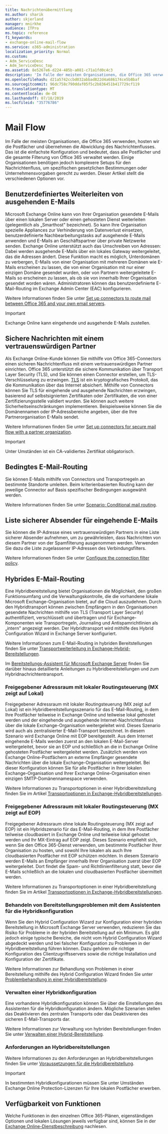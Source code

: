 ```yaml
---
title: Nachrichtenübermittlung
ms.author: sharik
author: skjerland
manager: mnirkhe
audience: ITPro
ms.topic: reference
f1_keywords:
- exchange-online-mail-flow
ms.service: o365-administration
localization_priority: Normal
ms.custom:
- Adm_ServiceDesc
- Adm_ServiceDesc_top
ms.assetid: 8e5267e6-d224-485b-a081-c71a1fd0c4c3
description: 'Im Falle der meisten Organisationen, die Office 365 verwenden, hosten wir die Postfächer und übernehmen die Abwicklung des Nachrichtenflusses. Das ist die einfachste Konfiguration und bedeutet, dass alle Postfächer und die gesamte Filterung von Office 365 verwaltet werden. Einige Organisationen benötigen jedoch komplexere Setups für den Nachrichtenfluss, um spezifischen gesetzlichen Bestimmungen oder Unternehmensvorgaben gerecht zu werden. Dieser Artikel stellt die verschiedenen Optionen vor. '
ms.openlocfilehash: d21a5742ccbd032abbad822d4a686174ce5b8baf
ms.sourcegitcommit: 96dc758c790ddaf05f5c2b836451b417729cf119
ms.translationtype: MT
ms.contentlocale: de-DE
ms.lasthandoff: 07/18/2019
ms.locfileid: "35776786"
---
```

# <a name="mail-flow"></a>Mail Flow

Im Falle der meisten Organisationen, die Office 365 verwenden, hosten wir die Postfächer und übernehmen die Abwicklung des Nachrichtenflusses. Das ist die einfachste Konfiguration und bedeutet, dass alle Postfächer und die gesamte Filterung von Office 365 verwaltet werden. Einige Organisationen benötigen jedoch komplexere Setups für den Nachrichtenfluss, um spezifischen gesetzlichen Bestimmungen oder Unternehmensvorgaben gerecht zu werden. Dieser Artikel stellt die verschiedenen Optionen vor.  
  
## <a name="custom-routing-of-outbound-email"></a>Benutzerdefiniertes Weiterleiten von ausgehenden E-Mails

Microsoft Exchange Online kann von Ihrer Organisation gesendete E-Mails über einen lokalen Server oder einen gehosteten Dienst weiterleiten (gelegentlich als „Smarthost" bezeichnet). So kann Ihre Organisation spezielle Appliances zur Verhinderung von Datenverlust einsetzen, benutzerdefinierte Nachbearbeitungstasks auf ausgehende E-Mails anwenden und E-Mails an Geschäftspartner über private Netzwerke senden. Exchange Online unterstützt auch das Umschreiben von Adressen: Dabei werden ausgehende E-Mails über ein lokales Gateway weitergeleitet, das die Adressen ändert. Diese Funktion macht es möglich, Unterdomänen zu verbergen, E-Mails von einer Organisation mit mehreren Domänen wie E-Mails erscheinen zu lassen, die von einer Organisation mit nur einer einzigen Domäne gesendet wurden, oder von Partnern weitergeleitete E-Mails so erscheinen zu lassen, als ob sie von innerhalb Ihrer Organisation gesendet worden wären. Administratoren können das benutzerdefinierte E-Mail-Routing im Exchange Admin Center (EAC) konfigurieren.
  
Weitere Informationen finden Sie unter [Set up connectors to route mail between Office 365 and your own email servers](http://technet.microsoft.com/library/2e93fd60-a5ef-4e64-8e62-2b862b2d1033.aspx).
  
> [!IMPORTANT]
> Exchange Online kann eingehende und ausgehende E-Mails zustellen. 
  
## <a name="secure-messaging-with-a-trusted-partner"></a>Sichere Nachrichten mit einem vertrauenswürdigen Partner

Als Exchange Online-Kunde können Sie mithilfe von Office 365-Connectors einen sicheren Nachrichtenfluss mit einem vertrauenswürdigen Partner einrichten. Office 365 unterstützt die sichere Kommunikation über Transport Layer Security (TLS), und Sie können einen Connector erstellen, um TLS-Verschlüsselung zu erzwingen. [TLS](https://technet.microsoft.com/en-us/library/mt163898.aspx) ist ein kryptografisches Protokoll, das die Kommunikation über das Internet absichert. Mithilfe von Connectors können Sie TLS für eingehende und ausgehende Nachrichten erzwingen, basierend auf selbstsignierten Zertifikaten oder Zertifikaten, die von einer Zertifizierungsstelle validiert wurden. Sie können auch weitere Sicherheitseinschränkungen implementieren. Beispielsweise können Sie die Domänennamen oder IP-Adressbereiche angeben, über die Ihre Partnerorganisation E-Mails sendet. 
  
Weitere Informationen finden Sie unter [Set up connectors for secure mail flow with a partner organization](http://technet.microsoft.com/library/1ce4d6a4-41ba-4d1e-9ca9-e826252c1041.aspx).
  
> [!IMPORTANT]
> Unter Umständen ist ein CA-validiertes Zertifikat obligatorisch. 
  
## <a name="conditional-mail-routing"></a>Bedingtes E-Mail-Routing

Sie können E-Mails mithilfe von Connectors und Transportregeln an bestimmte Standorte umleiten. Beim kriterienbasierten Routing kann der jeweilige Connector auf Basis spezifischer Bedingungen ausgewählt werden.
  
Weitere Informationen finden Sie unter [Scenario: Conditional mail routing](http://technet.microsoft.com/library/82d105e2-e955-4e03-99c3-3314a5d21a4c.aspx).
  
## <a name="incoming-mail-safe-list"></a>Liste sicherer Absender für eingehende E-Mails

Sie können die IP-Adresse eines vertrauenswürdigen Partners in eine Liste sicherer Absender aufnehmen, um zu gewährleisten, dass Nachrichten von diesem Partner von der Spamfilterung ausgenommen werden. Verwenden Sie dazu die Liste zugelassener IP-Adressen des Verbindungsfilters.
  
Weitere Informationen finden Sie unter [Configure the connection filter policy](http://technet.microsoft.com/library/6ae78c12-7bbe-44fa-ab13-c3768387d0e3.aspx).
  
## <a name="hybrid-email-routing"></a>Hybrides E-Mail-Routing

Eine Hybridbereitstellung bietet Organisationen die Möglichkeit, den großen Funktionsumfang und die Verwaltungskontrolle, die die vorhandene lokale Microsoft Exchange-Organisation bietet, auf die Cloud auszudehnen. Durch den Hybridtransport können zwischen Empfängern in den Organisationen gesendete Nachrichten mithilfe von TLS (Transport Layer Security) authentifiziert, verschlüsselt und übertragen und für Exchange-Komponenten wie Transportregeln, Journaling und Antispamrichtlinien als „intern" angezeigt werden. Der Hybridtransport wird mithilfe des Hybrid Configuration Wizard in Exchange Server konfiguriert.
  
Weitere Informationen zum E-Mail-Routing in hybriden Bereitstellungen finden Sie unter [Transportweiterleitung in Exchange-Hybrid-Bereitstellungen](https://go.microsoft.com/fwlink/p/?LinkId=271757).
  
Im [Bereitstellungs-Assistent für Microsoft Exchange Server](https://go.microsoft.com/fwlink/p/?LinkId=287036) finden Sie darüber hinaus detaillierte Anleitungen zu Hybridbereitstellungen und zum Hybridnachrichtentransport. 
  
### <a name="shared-address-space-with-on-premises-routing-control-mx-points-to-on-premises"></a>Freigegebener Adressraum mit lokaler Routingsteuerung (MX zeigt auf Lokal)

Freigegebener Adressraum mit lokaler Routingsteuerung (MX zeigt auf Lokal) ist ein Hybridbereitstellungsszenario für das E-Mail-Routing, in dem Ihre Postfächer teilweise in Exchange Online und teilweise lokal gehostet werden und der eingehende und ausgehende Internet-Nachrichtenfluss über die lokale Exchange-Organisation weitergeleitet wird. Dieses Szenario wird auch als zentralisierter E-Mail-Transport bezeichnet. In diesem Szenario wird Exchange Online mit EOP bereitgestellt. Aus dem Internet eingehende E-Mails werden zuerst an den lokalen E-Mail-Server weitergeleitet, bevor sie an EOP und schließlich an die in Exchange Online gehosteten Postfächer weitergeleitet werden. Zusätzlich werden von Exchange Online-Postfächern an externe Empfänger gesendete Nachrichten über die lokale Exchange-Organisation weitergeleitet. Bei dieser Konfiguration können Sie für alle Postfächer in Ihrer lokalen Exchange-Organisation und Ihrer Exchange Online-Organisation einen einzigen SMTP-Domänennamespace verwenden. 
  
Weitere Informationen zu Transportoptionen in einer Hybridbereitstellung finden Sie im Artikel [Transportoptionen in Exchange-Hybridbereitstellungen](https://go.microsoft.com/fwlink/p/?LinkID=271758).
  
### <a name="shared-address-space-without-on-premises-routing-control-mx-points-to-eop"></a>Freigegebener Adressraum mit lokaler Routingsteuerung (MX zeigt auf EOP)

Freigegebener Adressraum ohne lokale Routingsteuerung (MX zeigt auf EOP) ist ein Hybridszenario für das E-Mail-Routing, in dem Ihre Postfächer teilweise cloudbasiert in Exchange Online und teilweise lokal gehostet werden und Ihr MX-Eintrag auf EOP zeigt. Dieses Szenario empfiehlt sich, wenn Sie den Office 365-Dienst verwenden, um bestimmte Postfächer Ihrer Organisation zu hosten, und sowohl Ihre lokalen als auch Ihre cloudbasierten Postfächer mit EOP schützen möchten. In diesem Szenario werden E-Mails an Empfänger innerhalb Ihrer Organisation zuerst über EOP weitergeleitet. Dort findet die Spam- und Richtlinienfilterung statt, bevor die E-Mails schließlich an die lokalen und cloudbasierten Postfächer übermittelt werden. 
  
Weitere Informationen zu Transportoptionen in einer Hybridbereitstellung finden Sie im Artikel [Transportoptionen in Exchange-Hybridbereitstellungen](https://go.microsoft.com/fwlink/p/?LinkID=271758).
  
### <a name="troubleshooting-a-deployment-with-the-hybrid-configuration-wizard"></a>Behandeln von Bereitstellungsproblemen mit dem Assistenten für die Hybridkonfiguration

Wenn Sie den Hybrid Configuration Wizard zur Konfiguration einer hybriden Bereitstellung in Microsoft Exchange Server verwenden, reduzieren Sie das Risiko für Probleme in der hybriden Bereitstellung auf ein Minimum. Es gibt jedoch einige typische Bereiche, die nicht vom Hybrid Configuration Wizard abgedeckt werden und bei falscher Konfiguration zu Problemen in der Hybridbereitstellung führen können. Dazu gehören die richtige Konfiguration des Clientzugriffsservers sowie die richtige Installation und Konfiguration der Zertifikate.
  
Weitere Informationen zur Behandlung von Problemen in einer Bereitstellung mithilfe des Hybrid Configuration Wizard finden Sie unter [Problembehandlung in einer Hybridbereitstellung](https://go.microsoft.com/fwlink/p/?LinkId=271040).
  
### <a name="managing-a-hybrid-configuration"></a>Verwalten einer Hybridkonfiguration

Eine vorhandene Hybridkonfiguration können Sie über die Einstellungen des Assistenten für die Hybridkonfiguration ändern. Mögliche Szenarien stellen das Deaktivieren des zentralen Transports oder das Deaktivieren des sicheren E-Mail-Transports dar.
  
Weitere Informationen zur Verwaltung von hybriden Bereitstellungen finden Sie unter [Verwalten einer Hybrid-Bereitstellung](https://go.microsoft.com/fwlink/p/?LinkId=271044).
  
### <a name="hybrid-deployment-requirements"></a>Anforderungen an Hybridbereitstellungen

Weitere Informationen zu den Anforderungen an Hybridbereitstellungen finden Sie unter [Voraussetzungen für die Hybridbereitstellung](https://go.microsoft.com/fwlink/p/?LinkId=271759).
  
> [!IMPORTANT]
> In bestimmten Hybridkonfigurationen müssen Sie unter Umständen Exchange Online Protection-Lizenzen für Ihre lokalen Postfächer erwerben. 
  
## <a name="feature-availability"></a>Verfügbarkeit von Funktionen

Welche Funktionen in den einzelnen Office 365-Plänen, eigenständigen Optionen und lokalen Lösungen jeweils verfügbar sind, können Sie in der [Exchange Online-Dienstbeschreibung](exchange-online-service-description.md) nachlesen.
  


